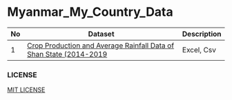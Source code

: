 # Myanmar_My_Country_Data

No | Dataset| Description
| ------------- | ------------- |------------- |
1| [Crop Production and Average Rainfall Data of Shan State (2014-2019](https://github.com/SaPhyoThuHtet/myanmar-my-country-datasets/tree/main/crop-producation-shan)| Excel, Csv

### LICENSE
[MIT LICENSE](https://github.com/UTYCC-Data-and-Machine-Learning-Club/myanmar-my-country-datasets/blob/main/LICENSE)
